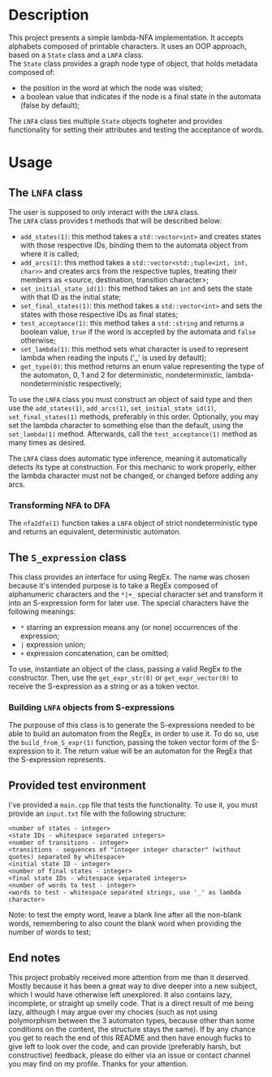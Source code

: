 # Description

This project presents a simple lambda-NFA implementation. It accepts alphabets composed of printable characters. It uses
an OOP approach, based on a `State` class and a `LNFA` class.  
The `State` class provides a graph node type of object, that holds metadata composed of:  
- the position in the word at which the node was visited;  
- a boolean value that indicates if the node is a final state in the automata (false by default);   

The `LNFA` class ties multiple `State` objects togheter and provides functionality for setting their attributes and
testing the acceptance of words.

# Usage

## The `LNFA` class

The user is supposed to only interact with the `LNFA` class.  
The `LNFA` class provides t methods that will be described below:

- `add_states(1)`: this method takes a `std::vector<int>` and creates states with those respective IDs, binding them to the automata object from where it is called;  
- `add_arcs(1)`: this method takes a `std::vector<std:;tuple<int, int, char>>` and creates arcs from the respective tuples, treating their members as <source, destination, transition character>;  
- `set_initial_state_id(1)`: this method takes an `int` and sets the state with that ID as the initial state;  
- `set_final_states(1)`: this method takes a `std::vector<int>` and sets the states with those respective IDs as final states;  
- `test_acceptance(1)`: this method takes a `std::string` and returns a boolean value, `true` if the word is accepted by the automata and `false` otherwise;  
- `set_lambda(1)`: this method sets what character is used to represent lambda when reading the inputs ('_' is used by default);
- `get_type(0)`: this method returns an enum value representing the type of the automaton, 0, 1 and 2 for deterministic,
  nondeterministic, lambda-nondeterministic respectively;

To use the `LNFA` class you must construct an object of said type and then use
the `add_states(1)`, `add_arcs(1)`, `set_initial_state_id(1)`, `set_final_states(1)` methods, preferably in this order.
Optionally, you may set the lambda character to something else than the default, using the `set_lambda(1)` method.
Afterwards, call the `test_acceptance(1)` method as many times as desired.

The `LNFA` class does automatic type inference, meaning it automatically detects its type at construction. For this
mechanic to work properly, either the lambda character must not be changed, or changed before adding any arcs.

### Transforming NFA to DFA

The `nfa2dfa(1)` function takes a `LNFA` object of strict nondeterministic type and returns an equivalent, deterministic
automaton.

## The `S_expression` class

This class provides an interface for using RegEx. The name was chosen because it's intended purpose is to take a RegEx
composed of alphanumeric characters and the `*|+_` special character set and transform it into an S-expression form for
later use.
The special characters have the following meanings:

- `*` starring an expression means any (or none) occurrences of the expression;
- `|` expression union;
- `+` expression concatenation, can be omitted;

To use, instantiate an object of the class, passing a valid RegEx to the constructor.
Then, use the `get_expr_str(0)` or `get_expr_vector(0)` to receive the S-expression as a string or as a token vector.

### Building `LNFA` objects from S-expressions

The purpouse of this class is to generate the S-expressions needed to be able to build an automaton from the RegEx, in
order to use it.
To do so, use the `build_from_S_expr(1)` function, passing the token vector form of the S-expression to it. The return
value will be an automaton for the RegEx that the S-expression represents.

## Provided test environment

I've provided a `main.cpp` file that tests the functionality. To use it, you must provide an `input.txt` file with the following structure:
```
<number of states - integer>
<state IDs - whitespace separated integers>
<number of transitions - integer>  
<transitions - sequences of "integer integer character" (without quotes) separated by whitespace>
<initial state ID - integer>  
<number of final states - integer>  
<final state IDs - whitespace separated integers>  
<number of words to test - integer>  
<words to test - whitespace separated strings, use '_' as lambda character>
```
Note: to test the empty word, leave a blank line after all the non-blank words, remembering to also count the blank word when providing the number of words to test;

## End notes

This project probably received more attention from me than it deserved. Mostly because it has been a great way to dive
deeper into a new subject, which I would have otherwise left unexplored.
It also contains lazy, incomplete, or straight up smelly code. That is a direct result of me being lazy, although I may
argue over my chocies (such as not using polymorphism between the 3 automaton types, because other than some conditions
on the content, the structure stays the same). If by any chance you get to reach the end of this README and then have
enough
fucks to give left to look over the code, and can provide (preferably harsh, but constructive) feedback, please do
either via an issue or contact channel you may find on my profile. Thanks for your attention.